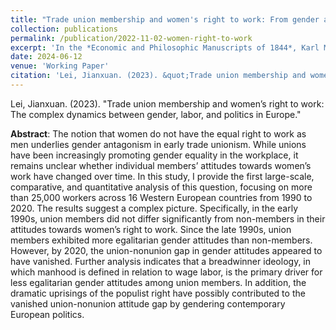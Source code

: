```yaml
---
title: "Trade union membership and women's right to work: From gender antagonism to inclusive solidarity"
collection: publications
permalink: /publication/2022-11-02-women-right-to-work
excerpt: 'In the *Economic and Philosophic Manuscripts of 1844*, Karl Marx famously asserts the "estrangement of *man* from *man*" under commodity production. Given the intertwined relationship between labor and gender, this declaration may be re-phrased as the "estrangement of *man* from *woman*." Men and women are alienated from each other, because work—once an essential feature of human existence—has been construed as an exclusive sphere for men, with women being denied the equal access and right to work. It is this narrowed and masculinized understanding of work that has catalyzed gender antagonism in early trade unionism. While trade unions as an organization have been increasingly promoting gender equality in the workplace, it remains unclear whether individual members have changed their attitudes towards women’s work over time.'
date: 2024-06-12
venue: 'Working Paper'
citation: 'Lei, Jianxuan. (2023). &quot;Trade union membership and women&rsquo;s right to work: The complex dynamics between gender, labor, and politics in Europe.&quot;'
---
```

Lei, Jianxuan. (2023). "Trade union membership and women’s right to work: The complex dynamics between gender, labor, and politics in Europe."

**Abstract**: The notion that women do not have the equal right to work as men underlies gender antagonism in early trade unionism. While unions have been increasingly promoting gender equality in the workplace, it remains unclear whether individual members’ attitudes towards women’s work have changed over time. In this study, I provide the first large-scale, comparative, and quantitative analysis of this question, focusing on more than 25,000 workers across 16 Western European countries from 1990 to 2020. The results suggest a complex picture. Specifically, in the early 1990s, union members did not differ significantly from non-members in their attitudes towards women’s right to work. Since the late 1990s, union members exhibited more egalitarian gender attitudes than non-members. However, by 2020, the union-nonunion gap in gender attitudes appeared to have vanished. Further analysis indicates that a breadwinner ideology, in which manhood is defined in relation to wage labor, is the primary driver for less egalitarian gender attitudes among union members. In addition, the dramatic uprisings of the populist right have possibly contributed to the vanished union-nonunion attitude gap by gendering contemporary European politics.
